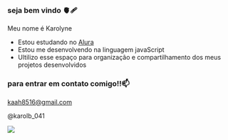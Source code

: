 ### seja bem vindo 🫀🩹

Meu nome é Karolyne

- Estou estudando no [Alura](https://www.alura.com.br)
- Estou me desenvolvendo na linguagem javaScript
- Ultilizo esse espaço para organização e compartilhamento dos meus projetos desenvolvidos

### para entrar em contato comigo!!📫

kaah8516@gmail.com

@karolb_041

![](https://media.tenor.com/pRBy9s162rkAAAAC/vicserra.gif)
